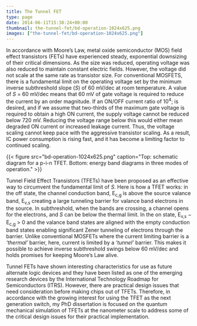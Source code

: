 ```yaml
---
title: The Tunnel FET
type: page
date: 2014-06-11T15:38:24+00:00
thumbnail: the-tunnel-fet/bd-operation-1024x625.png
images: ["the-tunnel-fet/bd-operation-1024x625.png"]
---
```


In accordance with Moore’s Law, metal oxide semiconductor (MOS) field effect transistors (FETs) have experienced steady, exponential downsizing of their critical dimensions. As the size was reduced, operating voltage was also reduced to maintain constant electric fields. However, the voltage did not scale at the same rate as transistor size. For conventional MOSFETS, there is a fundamental limit on the operating voltage set by the minimum inverse subthreshold slope (_S_) of 60 mV/dec at room temperature. A value of _S_ = 60 mV/dec means that 60 mV of gate voltage is required to reduce the current by an order magnitude. If an ON/OFF current ratio of 
10<sup>4</sup>; is desired, and if we assume that two-thirds of the maximum gate voltage is required to obtain a high ON current, the supply voltage cannot be reduced below 720 mV. Reducing the voltage range below this would either mean degraded ON current or increased leakage current. Thus, the voltage scaling cannot keep pace with the aggressive transistor scaling. As a result, IC power consumption is rising fast, and it has become a limiting factor to continued scaling.

{{< figure src="bd-operation-1024x625.png" caption="Top: schematic diagram for a p-i-n TFET. Bottom: energy band diagrams in three modes of operation." >}}


Tunnel Field Effect Transistors (TFETs) have been proposed as an effective way to circumvent the fundamental limit of _S_. Here is how a TFET works: in the off state, the channel conduction band, E<sub>c,g</sub> is above the source valance band, E<sub>v,s</sub> creating a large tunneling barrier for valance band electrons in the source. In subthreshold, when the bands are crossing, a channel opens for the electrons, and _S_ can be below the thermal limit. In the on state, E<sub>v,s</sub> − E<sub>c,g</sub> > 0 and the valance band states are aligned with the empty conduction band states enabling significant Zener tunneling of electrons through the barrier. Unlike conventional MOSFETs where the current limiting barrier is a _&#8216;thermal&#8217;_ barrier, here, current is limited by a _&#8216;tunnel&#8217;_ barrier. This makes it possible to achieve inverse subthreshold swings below 60 mV/dec and holds promises for keeping Moore&#8217;s Law alive.

Tunnel FETs have shown interesting characteristics for use as future alternate logic devices and they have been listed as one of the emerging research devices by the International Technology Roadmap for Semiconductors (ITRS). However, there are practical design issues that need consideration before making chips out of TFETs. Therefore, in accordance with the growing interest for using the TFET as the next generation switch, my PhD dissertation is focused on the quantum mechanical simulation of TFETs at the nanometer scale to address some of the critical design issues for their practical implementation.
